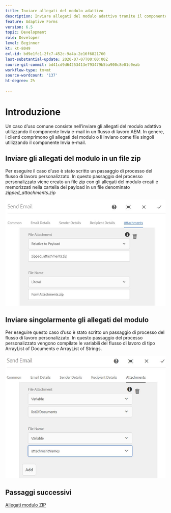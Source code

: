 ```yaml
---
title: Inviare allegati del modulo adattivo
description: Inviare allegati del modulo adattivo tramite il componente Invia e-mail
feature: Adaptive Forms
version: 6.5
topic: Development
role: Developer
level: Beginner
kt: kt-8049
exl-id: bd9e1fc1-2fc7-452c-9a4a-2e16f6821760
last-substantial-update: 2020-07-07T00:00:00Z
source-git-commit: bd41cd9d64253413e793479b5ba900c8e01c0eab
workflow-type: tm+mt
source-wordcount: '137'
ht-degree: 2%

---
```


# Introduzione



Un caso d’uso comune consiste nell’inviare gli allegati del modulo adattivo utilizzando il componente Invia e-mail in un flusso di lavoro AEM.
In genere, i clienti comprimono gli allegati del modulo o li inviano come file singoli utilizzando il componente Invia e-mail.

## Inviare gli allegati del modulo in un file zip

Per eseguire il caso d’uso è stato scritto un passaggio di processo del flusso di lavoro personalizzato. In questo passaggio del processo personalizzato viene creato un file zip con gli allegati del modulo creati e memorizzati nella cartella del payload in un file denominato *zipped_attachments.zip*

![invia-allegati-modulo](assets/send-form-attachments.JPG)

## Inviare singolarmente gli allegati del modulo

Per eseguire questo caso d’uso è stato scritto un passaggio di processo del flusso di lavoro personalizzato. In questo passaggio del processo personalizzato vengono compilate le variabili del flusso di lavoro di tipo ArrayList of Documents e ArrayList of Strings.

![invia-elenco-di-documenti](assets/send-list-of-documents.JPG)

## Passaggi successivi

[Allegati modulo ZIP](./custom-process-step.md)
